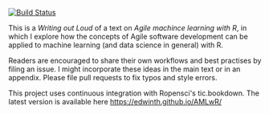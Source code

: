 [![Build Status](https://travis-ci.org/EdwinTh/AMLwR.png?branch=master)](https://travis-ci.org/EdwinTh/AMLwR)

This is a *Writing out Loud* of a text on *Agile machince learning with R*, in which I explore how the concepts of Agile software development can be applied to machine learning (and data science in general) with R. 

Readers are encouraged to share their own workflows and best practises by filing an issue. I might incorporate these ideas in the main text or in an appendix. Please file pull requests to fix typos and style errors.

This project uses continuous integration with Ropensci's tic.bookdown. The latest version is available here https://edwinth.github.io/AMLwR/
